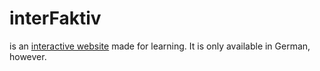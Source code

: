 # interFaktiv
is an [interactive website](https://interfaktiv.acdn.dev/) made for learning. It is only available in German, however.
